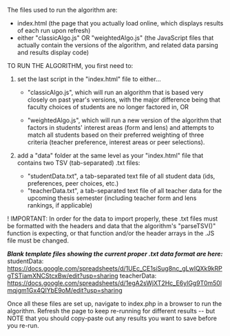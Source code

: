 The files used to run the algorithm are:

- index.html (the page that you actually load online, which displays results of each run upon refresh)
- either "classicAlgo.js" OR "weightedAlgo.js" (the JavaScript files that actually contain the versions of the algorithm, and related data parsing and results display code)

TO RUN THE ALGORITHM, you first need to:

1. set the last script in the "index.html" file to either...

	- "classicAlgo.js", which will run an algorithm that is based very closely on past year's versions, with the major difference being that faculty choices of students are no longer factored in, OR

	- "weightedAlgo.js", which will run a new version of the algorithm that factors in students' interest areas (form and lens) and attempts to match all students based on their preferred weighting of three criteria (teacher preference, interest areas or peer selections).

2. add a "data" folder at the same level as your "index.html" file that contains two TSV (tab-separated) .txt files:

	- "studentData.txt", a tab-separated text file of all student data (ids, preferences, peer choices, etc.)
	- "teacherData.txt", a tab-separated text file of all teacher data for the upcoming thesis semester (including teacher form and lens rankings, if applicable)

! IMPORTANT: In order for the data to import properly, these .txt files must be formatted with the headers and data that the algorithm's "parseTSV()" function is expecting, or that function and/or the header arrays in the .JS file must be changed. 

***Blank template files showing the current proper .txt data format are here:***
studentData: https://docs.google.com/spreadsheets/d/1UEc_CE1siSug8nc_gLwIQXk9kRPgTSTiamXNCStcxBw/edit?usp=sharing
teacherData: https://docs.google.com/spreadsheets/d/1egA2sWjXT2Hc_E6ylGg9T0m50lmqjgm1Gx4QlYbE9oM/edit?usp=sharing

Once all these files are set up, navigate to index.php in a browser to run the algorithm. Refresh the page to keep re-running for different results -- but NOTE that you should copy-paste out any results you want to save before you re-run.
	
